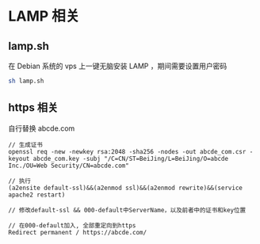 # LAMP 相关

## lamp.sh 
在 Debian 系统的 vps 上一键无脑安装 LAMP ，期间需要设置用户密码
```bash
sh lamp.sh
```

## https 相关 
自行替换 abcde.com 
```
// 生成证书
openssl req -new -newkey rsa:2048 -sha256 -nodes -out abcde_com.csr -keyout abcde_com.key -subj "/C=CN/ST=BeiJing/L=BeiJing/O=abcde Inc./OU=Web Security/CN=abcde.com"

// 执行
(a2ensite default-ssl)&&(a2enmod ssl)&&(a2enmod rewrite)&&(service apache2 restart)

// 修改default-ssl && 000-default中ServerName，以及前者中的证书和key位置

// 在000-default加入, 全部重定向到https
Redirect permanent / https://abcde.com/
```
